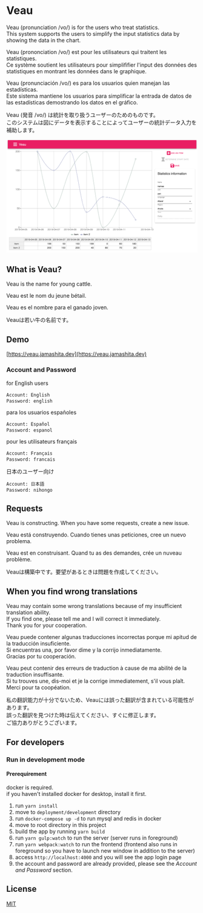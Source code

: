 # Veau

Veau (pronunciation /vo/) is for the users who treat statistics.  
This system supports the users to simplify the input statistics data by showing the data in the chart.

Veau (prononciation /vo/) est pour les utilisateurs qui traitent les statistiques.  
Ce système soutient les utilisateurs pour simplififier l'input des données des statistiques en montrant les données dans le graphique.

Veau (pronunciación /vo/) es para los usuarios quien manejan las estadísticas.  
Este sistema mantiene los usuarios para simplificar la entrada de datos de las estadísticas demostrando los datos en el gráfico.

Veau (発音 /vo/) は統計を取り扱うユーザーのためのものです。  
このシステムは図にデータを表示することによってユーザーの統計データ入力を補助します。

![](images/screenshot.png)

## What is Veau?

Veau is the name for young cattle.

Veau est le nom du jeune bétail.

Veau es el nombre para el ganado joven.

Veauは若い牛の名前です。

## Demo

[https://veau.jamashita.dev](https://veau.jamashita.dev)

### Account and Password

for English users

```
Account: English
Password: english
```

para los usuarios españoles

```
Account: Español
Password: espanol
```

pour les utilisateurs français

```
Account: Français
Password: francais
```

日本のユーザー向け

```
Account: 日本語
Password: nihongo
```

## Requests

Veau is constructing. When you have some requests, create a new issue.

Veau está construyendo. Cuando tienes unas peticiones, cree un nuevo problema.

Veau est en construisant. Quand tu as des demandes, crée un nuveau problème.

Veauは構築中です。要望があるときは問題を作成してください。

## When you find wrong translations

Veau may contain some wrong translations because of my insufficient translation ability.  
If you find one, please tell me and I will correct it immediately.  
Thank you for your cooperation.

Veau puede contener algunas traducciones incorrectas porque mi apitud de la traducción insuficiente.  
Si encuentras una, por favor dime y la corrijo inmediatamente.  
Gracias por tu cooperación.

Veau peut contenir des erreurs de traduction à cause de ma abilité de la traduction insuffisante.  
Si tu trouves une, dis-moi et je la corrige immediatement, s'il vous plaît.  
Merci pour ta coopéation.

私の翻訳能力が十分でないため、Veauには誤った翻訳が含まれている可能性があります。  
誤った翻訳を見つけた時は伝えてください、すぐに修正します。  
ご協力ありがとうございます。

## For developers
### Run in development mode
#### Prerequirement
docker is required.  
if you haven't installed docker for desktop, install it first.

1. run `yarn install`
1. move to `deployment/development` directory
1. run `docker-compose up -d` to run mysql and redis in docker
1. move to root directory in this project
1. build the app by running `yarn build`
1. run `yarn gulp:watch` to run the server (server runs in foreground)
1. run `yarn webpack:watch` to run the frontend (frontend also runs in foreground so you have to launch new window in addition to the server)
1. access `http://localhost:4000` and you will see the app login page
1. the account and password are already provided, please see the *Account and Password* section.

## License

[MIT](LICENSE)
